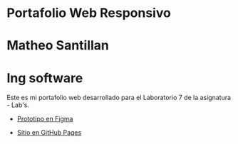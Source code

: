 # Portafolio Web Responsivo

# Matheo Santillan
# Ing software

Este es mi portafolio web desarrollado para el Laboratorio 7 de la asignatura - Lab's.

- [Prototipo en Figma](https://www.figma.com/design/AnwXfaZgq3SDzfBLv7lzIu/Laboratorio-1--Prototipo-visual-de-un-portafolio-personal?node-id=0-1&t=HO6hLcYAwdTjATIN-1)

- [Sitio en GitHub Pages](https://mathsantill.github.io/PortafolioWebResponsivo/)
